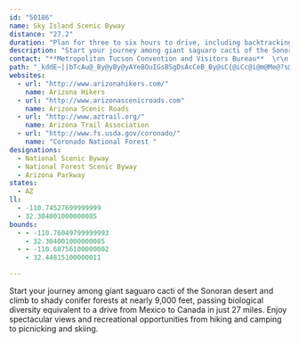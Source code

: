```yaml
---
id: "50186"
name: Sky Island Scenic Byway
distance: "27.2"
duration: "Plan for three to six hours to drive, including backtracking. "
description: "Start your journey among giant saguaro cacti of the Sonoran desert and climb to shady conifer forests at nearly 9,000 feet, passing biological diversity equivalent to a drive from Mexico to Canada in just 27 miles. Enjoy spectacular views and recreational opportunities from hiking and camping to picnicking and skiing."
contact: "**Metropolitan Tucson Convention and Visitors Bureau**  \r\n 1-800-638-8350  \r\n\r\n**USDA-Forest Service, Coronado National Forest**  \r\n 520-388-8300  \r\n 520-749-8700  "
path: "_kddE~||bTcAu@_By@yBy@yAYeBOuIGsBSgDsAcCeB_By@sC{@iCc@i@m@Me@?s@XaAX]h@QlBNzMfBz@E\\Kn@m@Xs@L}@C_AOi@c@q@cEmB]]Us@Ey@Jy@Xk@lA}@p@uALm@Ds@YcMKgAOk@Yi@_@[iC{A]k@O_ABe@l@uBb@}CB{@OyBUy@_AgBc@i@yBsAc@mAHmAX_@h@YhDKh@M^_@Xq@TaBOeAk@gAmCiBsBgC?oBX}@hA{AF}@Ao@Ic@c@aAeAeA_BsBImAJe@l@w@nAAbCZvBu@dAmBHc@?sA_@yAcDwFaDsG[qBGmGK_C_BoF}AsBoAy@}@WcBUqAEkFD{@WmDyCS_@u@uCYe@s@e@u@GwFl@s@MwF_DsCm@eBkBsBsA}F{Ec@QyAS}BLe@A_A_@c@o@w@{Ca@{@cAw@sC_@q@g@]g@MoAN{A?_A[mAm@kAUaACiAV}A@k@_@sBiCsDeAqBsDcLcAwAiA_AkJuEi@?cCl@iAJ}@EQKs@g@_AgCcA}AoAy@eAa@gCgC_ByBi@eAc@aBe@s@c@Y{@Kw@Fu@d@g@p@{B`IIl@@x@|@lChBdDrCfGXhB?rB_@pBa@|@{AnBYx@Ej@bBvODhAEnBSbAiBnF[jB@l@v@fDIrBe@rAeCxBq@dAc@nAOjAB`CbE~U?l@IrAqDpJmD~GaB|AwBtAuBdAaDz@cCVwLF}Aa@}DsCo@CoAVo@l@c@vA?dAr@rDFtAAx@iAfJw@`DkBjDcEzD}Ar@_AH_E]aB?u@Sy@g@iBqDcAeAyAgAg@Sa@F}@p@K^h@fGMlBeAzBcAp@mBPy@Q_Ak@yCBo@Qi@e@Sm@Ks@IkFc@iCKWgD{A_B_BcD}@w@m@iByCmB_B[o@]eBe@sE?{EhAeEHu@SyCWkA]a@mCqBo@eAy@sCeCyEa@mCKg@[a@cAkAy@}AmBmCsEyD}BuCo@_E_@s@sA_B[s@mCgJo@gAyAkBw@sCUe@oDiEWeBAaBUeAk@eAyAsBK_@Ks@WsGU{Be@eCy@_DeBoFqCoM}FuNs@y@mCkAiBuBmA]aADw@XWXg@vABtAb@pAtAzAb@fBb@~@PlA?jCN^^d@pFnE\\nA@`As@tDDvBhA`NbAnEEdBc@fC?r@RbA^f@bBlBvBdBd@xAJf@BdA?zDx@~C]xFBrBd@z@|@b@V@|AY|AP~@t@t@pAf@~C`A`DVzBd@p@bA~@h@xANx@?`CHj@`@j@bBr@bAfAbBxEnAxCHdAO|Ee@jAs@j@gAPeA]i@m@e@_C_@w@yA}AiAmEIwEgBaHy@qAkDcDuCmDoHyDaA_AUa@}AeFu@gDEcAH{@ZgAX}AEmAo@_Cw@sB]a@gAY_B?w@_@[m@]yB{@iBg@mBe@m@mC_Au@y@i@aCJsEe@{AeMeIcCsBo@aA_Ao@yAm@iBQoA?mCv@gG`FiAXoADmAMo@YgBqCoBy@m@HeBz@sE?o@|@cAfCsBrBmClBoAf@gAUk@w@cA_DeAoB}DsC_@e@Sy@?cAxAcEHeASsAq@gAeMmLiBDcC`BmC^gDY_AJcAXu@d@}AtBcAlKNzAtE|JT`BIlAeAlGj@lDBfB_@|AyAbCq@|A{AlASFu@G_@Q}AaBs@e@_DEg@Q}AiBaAi@cAG_ARiAhAc@z@Qx@?dATfDDpBIhCa@|Ae@h@m@^iA\\sALmIpAg@l@Ul@ArAF`GKp@cArBi@xAK`ADjAD^b@j@`@XvBr@XVZr@r@|JBbBOxAu@bBsHlFk@~@[jBDpAh@fCFzAa@jE?`APxIeAtKEfDX~@VZvBr@\\T`@l@RfAHrAi@dHc@zDu@lCqB~EcEfIkBlCsAlAsAj@w@J_FT_Bv@i@x@}@~Cx@jLOhBm@n@o@\\gHfB{@t@cAxAyAbDqCnDuApAmAZcCNq@K}B}@}A_@wE?kAaAY_ABgAJy@nCaLNgAQ_Bc@i@_@Uo@Fy@R_@\\_@n@MnBAlCSzB[xA{AtDkA|AqC`Fu@|@mH|E{JzNmAlAuBdBo@x@mAlCi@fG[xAsCtGqApF{@lBoA~AmA`AoB|@yA`@gCJa\\PiAFmARqG~B{CVgC@mHs@yAD}GxAcAl@iAdBSfAOzABt@`@zBnGlKxAxETzAj@rA`A`AtAb@p@FjBS~MsDlGDlGYlAS"
websites:
  - url: "http://www.arizonahikers.com/"
    name: Arizona Hikers
  - url: "http://www.arizonascenicroads.com"
    name: Arizona Scenic Roads
  - url: "http://www.aztrail.org/"
    name: Arizona Trail Association
  - url: "http://www.fs.usda.gov/coronado/"
    name: "Coronado National Forest "
designations:
  - National Scenic Byway
  - National Forest Scenic Byway
  - Arizona Parkway
states:
  - AZ
ll:
  - -110.74527699999999
  - 32.304001000000085
bounds:
  - - -110.76049799999993
    - 32.304001000000085
  - - -110.68756100000002
    - 32.44815100000011

---
```


Start your journey among giant saguaro cacti of the Sonoran desert and climb to shady conifer forests at nearly 9,000 feet, passing biological diversity equivalent to a drive from Mexico to Canada in just 27 miles. Enjoy spectacular views and recreational opportunities from hiking and camping to picnicking and skiing.
